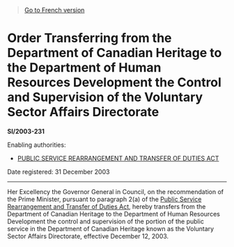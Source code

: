 > [Go to French version](/fr/Règlements/Textes%20réglementaires/2003/231.md)

# Order Transferring from the Department of Canadian Heritage to the Department of Human Resources Development the Control and Supervision of the Voluntary Sector Affairs Directorate

**SI/2003-231**

Enabling authorities: 
- [PUBLIC SERVICE REARRANGEMENT AND TRANSFER OF DUTIES ACT](/en/Acts/Revised%20Statutes%20of%20Canada/P/P-34.md)

Date registered: 31 December 2003

----------

Her Excellency the Governor General in Council, on the recommendation of the Prime Minister, pursuant to paragraph 2(a) of the [Public Service Rearrangement and Transfer of Duties Act](/en/Acts/Revised%20Statutes%20of%20Canada/P/P-34.md), hereby transfers from the Department of Canadian Heritage to the Department of Human Resources Development the control and supervision of the portion of the public service in the Department of Canadian Heritage known as the Voluntary Sector Affairs Directorate, effective December 12, 2003.


